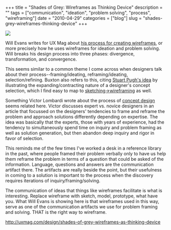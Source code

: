 +++
title = "Shades of Grey: Wireframes as Thinking Device"
description = ""
tags = ["communication", "ideation", "problem solving", "process", "wireframing"]
date = "2010-04-29"
categories = ["blog"]
slug = "shades-grey-wireframes-thinking-device"
+++



  <div class="notebook-screenshot"><a href="http://uxmag.com/design/shades-of-grey-wireframes-as-thinking-device"><img src="http://media.konigi.com/bluga/wt4bd9eb96aa402_large.jpg"/></a></div><p>Will Evans writes for UX Mag about <a href="http://uxmag.com/design/shades-of-grey-wireframes-as-thinking-device">his process for creating wireframes</a>, or more precisely how he uses wireframes for ideation and problem solving. Will breaks his design process into three phases: divergence, transformation, and convergence.</p>
<p>This seems similar to a common theme I come across when designers talk about their process--framing/ideating, reframing/ideating, selection/refining. Buxton also refers to this, citing <a href="http://www.flickr.com/photos/jibbajabba/4563398985/">Stuart Pugh's idea</a> by illustrating the expanding/contracting nature of a designer's concept selection, which I find easy to map to <a href="http://www.flickr.com/photos/jibbajabba/4564034112/">sketching->wireframing</a> as well. </p>
<p>Something Victor Lombardi wrote about the process of <a href="http://noisebetweenstations.com/personal/weblogs/?p=2214">concept design</a> seems related here. Victor discusses expert vs. novice designers in an article that focussed on the designers' tendencies to frame and reframe the problem and approach solutions differently depending on expertise. The idea was basically that the experts, those with years of experience, had the tendency to simultaneously spend time on inquiry and problem framing as well as solution generation, but then abandon deep inquiry and rigor in favor of selection. </p>
<p>This reminds me of the few times I've worked a desk in a reference library in the past, where people framed their problem verbally only to have us help them reframe the problem in terms of a question that could be asked of the information. Language, questions and answers are the communication artifact there. The artifacts are really beside the point, but their usefulness in coming to a solution is important to the process when the discovery requires iterations of inquiry/framing/solving.</p>
<p>The communication of ideas that things like wireframes facilitate is what is interesting. Replace wireframe with sketch, model, prototype, what have you. What Will Evans is showing here is that wireframes used in this way, serve as one of the communication artifacts we use for problem framing and solving. THAT is the right way to wireframe.</p>
    
  <a href="http://uxmag.com/design/shades-of-grey-wireframes-as-thinking-device">http://uxmag.com/design/shades-of-grey-wireframes-as-thinking-device</a>
